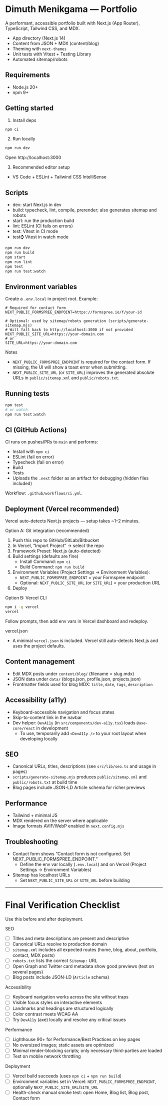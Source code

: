 # Dimuth Menikgama — Portfolio

A performant, accessible portfolio built with Next.js (App Router), TypeScript, Tailwind CSS, and MDX.

- App directory (Next.js 14)
- Content from JSON + MDX (content/blog)
- Theming with `next-themes`
- Unit tests with Vitest + Testing Library
- Automated sitemap/robots

## Requirements
- Node.js 20+
- npm 9+

## Getting started
1) Install deps

```bash
npm ci
```

2) Run locally

```bash
npm run dev
```

Open http://localhost:3000

3) Recommended editor setup
- VS Code + ESLint + Tailwind CSS IntelliSense

## Scripts
- dev: start Next.js in dev
- build: typecheck, lint, compile, prerender; also generates sitemap and robots
- start: run the production build
- lint: ESLint (CI fails on errors)
- test: Vitest in CI mode
- test:watch: Vitest in watch mode

```bash
npm run dev
npm run build
npm start
npm run lint
npm test
npm run test:watch
```

## Environment variables
Create a `.env.local` in project root. Example:

```env
# Required for contact form
NEXT_PUBLIC_FORMSPREE_ENDPOINT=https://formspree.io/f/your-id

# Optional: used by sitemap/robots generation (scripts/generate-sitemap.mjs)
# Will fall back to http://localhost:3000 if not provided
NEXT_PUBLIC_SITE_URL=https://your-domain.com
# or
SITE_URL=https://your-domain.com
```

Notes
- `NEXT_PUBLIC_FORMSPREE_ENDPOINT` is required for the contact form. If missing, the UI will show a toast error when submitting.
- `NEXT_PUBLIC_SITE_URL` (or `SITE_URL`) improves the generated absolute URLs in `public/sitemap.xml` and `public/robots.txt`.

## Running tests

```bash
npm test
# or watch
npm run test:watch
```

## CI (GitHub Actions)
CI runs on pushes/PRs to `main` and performs:
- Install with `npm ci`
- ESLint (fail on error)
- Typecheck (fail on error)
- Build
- Tests
- Uploads the `.next` folder as an artifact for debugging (hidden files included)

Workflow: `.github/workflows/ci.yml`.

## Deployment (Vercel recommended)
Vercel auto-detects Next.js projects — setup takes ~1–2 minutes.

Option A: Git integration (recommended)
1) Push this repo to GitHub/GitLab/Bitbucket
2) In Vercel, “Import Project” → select the repo
3) Framework Preset: Next.js (auto-detected)
4) Build settings (defaults are fine)
   - Install Command: `npm ci`
   - Build Command: `npm run build`
5) Environment Variables (Project Settings → Environment Variables):
   - `NEXT_PUBLIC_FORMSPREE_ENDPOINT` = your Formspree endpoint
   - Optional: `NEXT_PUBLIC_SITE_URL` (or `SITE_URL`) = your production URL
6) Deploy

Option B: Vercel CLI
```bash
npm i -g vercel
vercel
```
Follow prompts, then add env vars in Vercel dashboard and redeploy.

vercel.json
- A minimal `vercel.json` is included. Vercel still auto-detects Next.js and uses the project defaults.

## Content management
- Edit MDX posts under `content/blog/` (filename = slug.mdx)
- JSON data under `data/` (blogs.json, profile.json, projects.json)
- Frontmatter fields used for blog MDX: `title`, `date`, `tags`, `description`

## Accessibility (a11y)
- Keyboard-accessible navigation and focus states
- Skip-to-content link in the navbar
- Dev helper: `DevA11y` (in `src/components/dev-a11y.tsx`) loads `@axe-core/react` in development
  - To use, temporarily add `<DevA11y />` to your root layout when developing locally

## SEO
- Canonical URLs, titles, descriptions (see `src/lib/seo.ts` and usage in pages)
- `scripts/generate-sitemap.mjs` produces `public/sitemap.xml` and `public/robots.txt` at build time
- Blog pages include JSON-LD Article schema for richer previews

## Performance
- Tailwind + minimal JS
- MDX rendered on the server where applicable
- Image formats AVIF/WebP enabled in `next.config.mjs`

## Troubleshooting
- Contact form shows “Contact form is not configured. Set NEXT_PUBLIC_FORMSPREE_ENDPOINT.”
  - Define the env var locally (`.env.local`) and on Vercel (Project Settings → Environment Variables)
- Sitemap has localhost URLs
  - Set `NEXT_PUBLIC_SITE_URL` or `SITE_URL` before building

---

# Final Verification Checklist

Use this before and after deployment.

SEO
- [ ] Titles and meta descriptions are present and descriptive
- [ ] Canonical URLs resolve to production domain
- [ ] `sitemap.xml` includes all expected routes (home, blog, about, portfolio, contact, MDX posts)
- [ ] `robots.txt` lists the correct `Sitemap:` URL
- [ ] Open Graph and Twitter card metadata show good previews (test on several pages)
- [ ] Blog posts include JSON-LD (`Article` schema)

Accessibility
- [ ] Keyboard navigation works across the site without traps
- [ ] Visible focus styles on interactive elements
- [ ] Landmarks and headings are structured logically
- [ ] Color contrast meets WCAG AA
- [ ] Try `DevA11y` (axe) locally and resolve any critical issues

Performance
- [ ] Lighthouse 90+ for Performance/Best Practices on key pages
- [ ] No oversized images; static assets are optimized
- [ ] Minimal render-blocking scripts; only necessary third-parties are loaded
- [ ] Test on mobile network throttling

Deployment
- [ ] Vercel build succeeds (uses `npm ci` + `npm run build`)
- [ ] Environment variables set in Vercel: `NEXT_PUBLIC_FORMSPREE_ENDPOINT`, optionally `NEXT_PUBLIC_SITE_URL`/`SITE_URL`
- [ ] Health-check manual smoke test: open Home, Blog list, Blog post, Contact form
